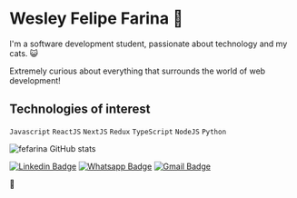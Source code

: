  # Wesley Felipe Farina :rocket:

I'm a software development student, passionate about technology and my cats. :smiley_cat:

Extremely curious about everything that surrounds the world of web development!

## Technologies of interest
`Javascript` `ReactJS` `NextJS` `Redux` `TypeScript` `NodeJS` `Python`

![fefarina GitHub stats](https://github-readme-stats.vercel.app/api?username=fefarina&show_icons=true&theme=radical)

[![Linkedin Badge](https://img.shields.io/badge/-LinkedIn-blue?style=flat-square&logo=Linkedin&logoColor=white&link=https://www.linkedin.com/in/felipefarinaa/)](https://www.linkedin.com/in/felipefarinaa/)
[![Whatsapp Badge](https://img.shields.io/badge/-Whatsapp-4CA143?style=flat-square&labelColor=4CA143&logo=whatsapp&logoColor=white&link=https://api.whatsapp.com/send?phone=5551997506707)](https://api.whatsapp.com/send?phone=5543991483748)
[![Gmail Badge](https://img.shields.io/badge/-Gmail-c14438?style=flat-square&logo=Gmail&logoColor=white&link=mailto:wfelipefarina@gmail.com)](mailto:wfelipefarina@gmail.com)

:fist_oncoming:








